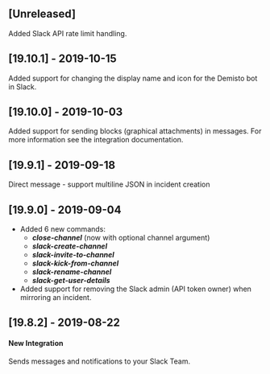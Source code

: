 ## [Unreleased]
Added Slack API rate limit handling.

## [19.10.1] - 2019-10-15
Added support for changing the display name and icon for the Demisto bot in Slack.

## [19.10.0] - 2019-10-03
Added support for sending blocks (graphical attachments) in messages. For more information see the integration documentation.

## [19.9.1] - 2019-09-18
Direct message - support multiline JSON in incident creation



## [19.9.0] - 2019-09-04
  - Added 6 new commands:
    - ***close-channel*** (now with optional channel argument)
    - ***slack-create-channel***
    - ***slack-invite-to-channel***
    - ***slack-kick-from-channel***
    - ***slack-rename-channel***
    - ***slack-get-user-details***
  - Added support for removing the Slack admin (API token owner) when mirroring an incident.


## [19.8.2] - 2019-08-22
#### New Integration
Sends messages and notifications to your Slack Team.
